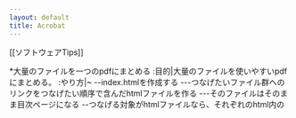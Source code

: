 ```yaml
---
layout: default
title: Acrobat
---
```



[[ソフトウェアTips]]

*大量のファイルを一つのpdfにまとめる
:目的|大量のファイルを使いやすいpdfにまとめる。
:やり方|~
--index.htmlを作成する
---つなげたいファイル群へのリンクをつなげたい順序で含んだhtmlファイルを作る
---そのファイルはそのまま目次ページになる
--つなげる対象がhtmlファイルなら、それぞれのhtml内の<title>がそのファイルのタイトルになるように書き換え
---pdfの「しおり」に用いられるのがhtmlの場合<title>の内容なのでこうしておくと後で見やすい
---htmlのスタイルシートの「page-brake-before/after」属性はpdfに反映されるので利用すると美しい
 <style type="text/css">
 table.toplevel {
   page-break-before : always;
 }
 </style>
などと<head>に書いておくと、
 <table class="toplevel">
を指定した<table>の直後に改ページが入る。データのまとまりごとに改ページされて見やすいpdfになる
---この辺りの処理まではスクリプトで適当に行う
--Acrobatで「ファイル」→「pdfの作成」→「webから作成」で、レベルを2にして実行
---その際に、index.htmlと対象のファイル群をどこかのローカルなwebサーバに置くと結果がきれい。ローカルのHDDから作成させると、しおりに「ローカルディスク」という項目が無数に入って無様。webサーバから作成するとそれが起きない。
:注意|主に査読関連の作業とか用。大量のpdfを本を作るために1つにまとめるとか、大量のreview html群をpdfにまとめるとか

*Acrobatの起動を早くする
:目的|Acrobat Readerを起動するとき，余計なプラグインを読み込まずに高速起動する．
:やり方|これをインストール
[[Acrobat Reader Speedup:http://www.tnk-bootblock.co.uk/prods/misc/index.php]]
:注意|Acrobat にも対応するが，プラグインを切るとPDFファイルの編集ができなくなるので，閲覧しかしないと言う人向け

*PDFの文書に内容を書き込む
:目的|PDF配布の申込書などの欄を埋めてから印刷したいときなど
:やり方|「ツール」→「高度な編集」→「フォーム」→「テキストフィールドツール」
:注意|上記はAdobe Professional 6.0の場合のやり方。バージョン違いによる操作の差異は未調査
:    |Adobe Reader(旧Acrobat Reader)では多分不可能

*&aname(TeX);Office等で造った図・表をEPS化してTeXに
:目的|Officeで図を造りたい。表とかも
:やり方1|~
--目的の図をAcrobatでPDF化する
---「印刷」でプリンタを「AdobePDF」に
---「プロパティ」から「Adobe PDF 設定」のタブの「PDF設定」の横の「編集」
---「フォント」タブの「全てのフォントを埋め込む」をチェック((日本語フォントを含む場合はほぼ必須。それ以外でも埋め込まないとフォントによってはアルファベットがずれたりする))
---「フォントの一覧」を全選択して「常に埋め込むフォント」に「追加」((ここまでやらないと埋め込まれないような気がするけど詳細不明。要調査))
---「名前を付けて保存」で適当な設定名を付けて保存
---必要があれば「画像」タブの解像度設定をひたすら高くしておくと高品質PDFを造る場合に便利なことがある((基本的にやたらでかい解像度にしてダウンサンプルされないようにしておく方が問題が少ないと思う))
---「PDF設定」で作成した設定名を選択((次回からは「編集」の必要はなくこの設定を選択するだけでよい))
--「表示」→「ツールバー」→「高度な編集」で出てくるツールバーの「トリミングツール」で必要な部分だけトリミング
--「名前を付けて保存」で保存形式を「eps」に((「画像でアプリケーションによっては分解できないカラースペースが使われています」って言われたら→設定でPostScriptをレベル３に設定))
--TeXに貼り付け


:やり方2|~
-注意：このやり方ではファイルサイズが非常に大きくなります．画質は良いのどうかも定かではありませんので，
もし使うのであれば最終原稿などだけにするほうがよいと思います．
--powerpointなどで図・表を作成する
--作成した図・表を（クリップボードに）コピーする
--illustratorを起動する
--ファイル→新規，新規書類ウインドウを開く
---（出力するepsファイルの名称を記入，拡張子は不要，OKをクリック）
--表示されるプレビュー上に図，表をペーストする
--ファイル→別名で保存
---ファイルの種類を*.AIから*.EPSに変更，ファイル名を指定して保存
--EPS形式オプションウィンドウが表示される，以下オプション（私はこうしています）
---プレビュー：なし
---サムネールを作成：チェックをはずす
---フォントデータを含む：チェックする
--以上でEPSファイルが出力される

--ショートカットキーを利用して簡単化すると
---powerpointで図を作成，指定→Ctrl+C
---illustratorを起動→Ctrl+N
---Enter（名前は後で指定）
---プレビューが表示後→Ctrl+V
---Ctrl+Shift+S（別名で保存）
---ファイル名，種類を変更
---オプションを適当に設定

:やり方3 (一番お勧め)|~
-wmf2epsを使う
--詳細は以下など
---http://www.mtl.t.u-tokyo.ac.jp/~iizuka/nt/eps/
---http://www.nagao.nuie.nagoya-u.ac.jp/~kaji/utility/wmf2eps.html

*Excelで作った図がやり方1で文字化けする
- 数値軸ラベル（縦軸ラベル）が良く文字化けします
- フォントを変えると上手くいくことが多いです
-- 英文なら century など，和文なら MSゴシック や MS明朝などで上手くいく場合がある
- 和文の場合，全角，半角を混ぜると文字化けが直らなかったりするので，全角に統一するとよいかも
- Illustratorでepsを読み込み、全選択の後、テキスト→アウトラインを作成、ですべてのテキストが図化してそれ以後一切化けなくなる

*フォントの埋め込みに失敗する/開けられるのに印刷できないPDFがある
-印刷時に、「詳細設定」から、「PostScriptオプション」の中の「画像として印刷」にチェックを入れると印刷できる場合が多い
--プリンタの機能を一切使用せず、すべてPCで描画してから出力する方法
--なので、たぶん、表示できた物は何でも印刷できる
--その際にプリンタをAdobePDFにしておくと、PDF中のすべての要素を図に変換できる
--どこかに送付して、印刷できない、と文句が帰ってきた場合などの最終手段
--ただし、ファイルサイズが数倍程度になるので注意
-印刷時に、「詳細設定」から、「PostScriptオプション」の中の「フォントとリソースのポリシー」を「開始時に送信」にすると印刷できたりもする
--文書を印刷している途中のページでエラーが出てそこで止まってしまうような場合に有効
--印刷開始時にフォント送信エラーが出て、「無視」のようなオプションを選ぶと、文書を最後まで印刷できる
--が、もちろん、送信エラーが出たフォントは正しく印刷されないので、印刷のどこかが壊れる
--ので、最終手段
